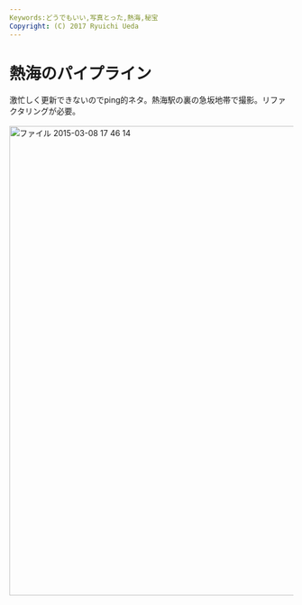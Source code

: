 ```yaml
---
Keywords:どうでもいい,写真とった,熱海,秘宝
Copyright: (C) 2017 Ryuichi Ueda
---
```


# 熱海のパイプライン
激忙しく更新できないのでping的ネタ。熱海駅の裏の急坂地帯で撮影。リファクタリングが必要。<br />
<br />
<a href="-2015-03-08-17-46-14-e1425804524135.jpeg"><img src="-2015-03-08-17-46-14-e1425804524135-768x1024.jpeg" alt="ファイル 2015-03-08 17 46 14" width="625" height="833" class="aligncenter size-large wp-image-5320" /></a><br />
<br />

